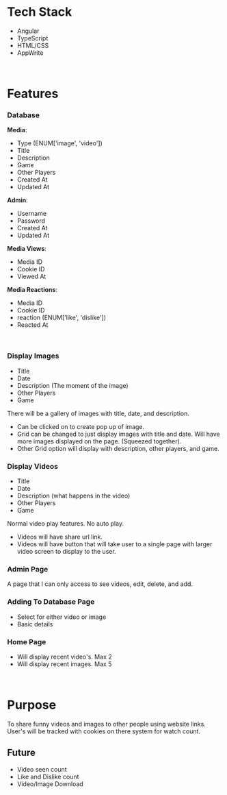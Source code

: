 # Tech Stack

- Angular
- TypeScript
- HTML/CSS
- AppWrite

<br>

# Features

### Database

**Media**:

- Type (ENUM['image', 'video'])
- Title
- Description
- Game
- Other Players
- Created At
- Updated At

**Admin**:

- Username
- Password
- Created At
- Updated At

**Media Views**:

- Media ID
- Cookie ID
- Viewed At

**Media Reactions**:

- Media ID
- Cookie ID
- reaction (ENUM['like', 'dislike'])
- Reacted At

<br>

### Display Images

- Title
- Date
- Description (The moment of the image)
- Other Players
- Game

There will be a gallery of images with title, date, and description.

- Can be clicked on to create pop up of image.
- Grid can be changed to just display images with title and date. Will have more images displayed on the page. (Squeezed together).
- Other Grid option will display with description, other players, and game.

### Display Videos

- Title
- Date
- Description (what happens in the video)
- Other Players
- Game

Normal video play features. No auto play. 

- Videos will have share url link.
- Videos will have button that will take user to a single page with larger video screen to display to the user.

### Admin Page

A page that I can only access to see videos, edit, delete, and add.

### Adding To Database Page

- Select for either video or image
- Basic details

### Home Page

- Will display recent video's. Max 2
- Will display recent images. Max 5

<br>

# Purpose

To share funny videos and images to other people using website links. User's will be tracked with cookies on there system for watch count.

## Future

- Video seen count
- Like and Dislike count
- Video/Image Download



